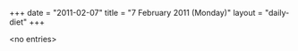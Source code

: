 +++
date = "2011-02-07"
title = "7 February 2011 (Monday)"
layout = "daily-diet"
+++


\<no entries\>
